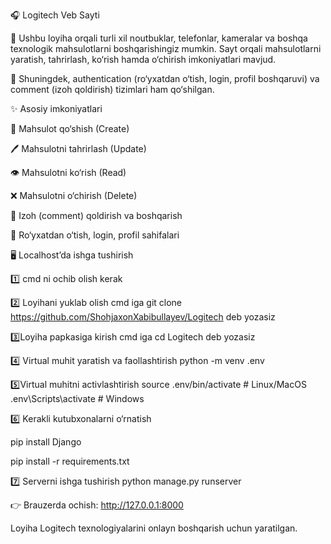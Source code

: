 🎧 Logitech Veb Sayti

📌 Ushbu loyiha orqali turli xil noutbuklar, telefonlar, kameralar va boshqa texnologik mahsulotlarni boshqarishingiz mumkin.
Sayt orqali mahsulotlarni yaratish, tahrirlash, ko‘rish hamda o‘chirish imkoniyatlari mavjud.

🔑 Shuningdek, authentication (ro‘yxatdan o‘tish, login, profil boshqaruvi) va comment (izoh qoldirish) tizimlari ham qo‘shilgan.

✨ Asosiy imkoniyatlari

📱 Mahsulot qo‘shish (Create)

🖊️ Mahsulotni tahrirlash (Update)

👁️ Mahsulotni ko‘rish (Read)

❌ Mahsulotni o‘chirish (Delete)

💬 Izoh (comment) qoldirish va boshqarish

🔐 Ro‘yxatdan o‘tish, login, profil sahifalari

🖥️ Localhost’da ishga tushirish

1️⃣ cmd ni ochib olish kerak 

2️⃣ Loyihani yuklab olish
cmd iga git clone https://github.com/ShohjaxonXabibullayev/Logitech deb yozasiz

3️⃣Loyiha papkasiga kirish
cmd iga cd Logitech deb yozasiz

4️⃣ Virtual muhit yaratish va faollashtirish
python -m venv .env

5️⃣Virtual muhitni activlashtirish
source .env/bin/activate   # Linux/MacOS
.env\Scripts\activate      # Windows

6️⃣ Kerakli kutubxonalarni o‘rnatish

pip install Django

pip install -r requirements.txt

7️⃣ Serverni ishga tushirish
python manage.py runserver

👉 Brauzerda ochish:
http://127.0.0.1:8000

Loyiha Logitech texnologiyalarini onlayn boshqarish uchun yaratilgan.
